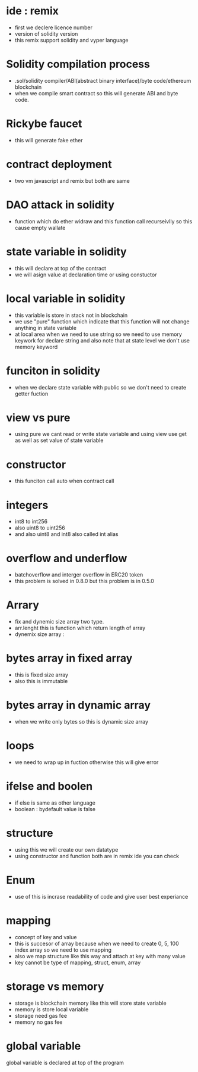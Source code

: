 # ide : remix
- first we declere licence number
- version of solidity version
- this remix support solidity and vyper language

# Solidity compilation process
- .sol/solidity compiler/ABI(abstract binary interface)/byte code/ethereum blockchain
- when we compile smart contract so this will generate ABI and byte code.

# Rickybe faucet
- this will generate fake ether

# contract deployment
- two vm javascript and remix but both are same

# DAO attack in solidity
- function which do ether widraw and this function call recurseivlly so this cause empty wallate

# state variable in solidity
- this will declare at top of the contract 
- we will asign value at declaration time or using constuctor

# local variable in solidity
- this variable is store in stack not in blockchain
- we use "pure" function which indicate that this function will not change anything in state variable
- at local area when we need to use string so we need to use memory keywork for declare string and also note that at state level we don't use memory keyword

# funciton in solidity
- when we declare state variable with public so we don't need to create getter fuction 

# view vs pure
- using pure we cant read or write state variable and using view use get as well as set value of state variable

# constructor
- this funciton call auto when contract call

# integers
- int8 to int256
- also uint8 to uint256
- and also uint8 and int8 also called int alias

# overflow and underflow
- batchoverflow and interger overflow in ERC20 token 
- this problem is solved in 0.8.0 but this problem is in 0.5.0

# Arrary
- fix and dynemic size array two type.
- arr.lenght this is function which return length of array
- dynemix size array : 

# bytes array in fixed array
- this is fixed size array 
- also this is immutable

# bytes array in dynamic array
- when we write only bytes so this is dynamic size array

# loops
- we need to wrap up in fuction otherwise this will give error 

# ifelse and boolen
- if else is same as other language
- boolean : bydefault value is false

# structure
- using this we will create our own datatype
- using constructor and function both are in remix ide you can check

# Enum
- use of this is incrase readability of code and give user best experiance

# mapping
- concept of key and value
- this is succesor of array because when we need to create 0, 5, 100 index array so we need to use mapping
- also we map structure like this way and attach at key with many value
- key cannot be type of mapping, struct, enum, array

# storage vs memory
- storage is blockchain memory like this will store state variable
- memory is store local variable
- storage need gas fee
- memory no gas fee
  
# global variable
global variable is declared at top of the program

